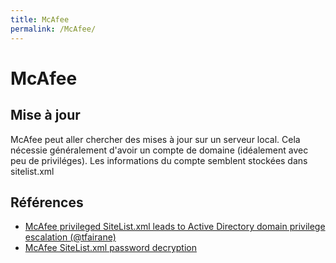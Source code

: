 ```yaml
---
title: McAfee
permalink: /McAfee/
---
```


# McAfee

Mise à jour
-----------
McAfee peut aller chercher des mises à jour sur un serveur local. Cela nécessie généralement d'avoir un compte de domaine (idéalement avec peu de priviléges). Les informations du compte semblent stockées dans sitelist.xml

Références
----------
- [McAfee privileged SiteList.xml leads to Active Directory domain privilege escalation (@tfairane)](https://github.com/tfairane/HackStory/blob/8aadea725c1572a19a3959184fc0dd8f591510e4/McAfeePrivesc.md)
- [McAfee SiteList.xml password decryption](https://funoverip.net/2016/02/mcafee-sitelist-xml-password-decryption/)
